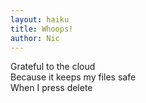 ```yaml
---
layout: haiku
title: Whoops!
author: Nic
---
```


Grateful to the cloud  
Because it keeps my files safe  
When I press delete  
